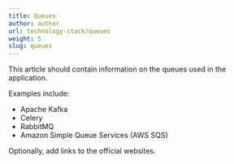 ```yaml
---
title: Queues
author: author
url: technology-stack/queues
weight: 5
slug: queues
---
```


This article should contain information on the queues used in the application.

Examples include:

* Apache Kafka
* Celery
* RabbitMQ
* Amazon Simple Queue Services (AWS SQS)

Optionally, add links to the official websites.
